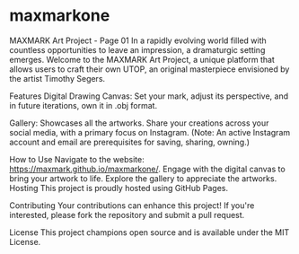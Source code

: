# maxmarkone
MAXMARK Art Project - Page 01
In a rapidly evolving world filled with countless opportunities to leave an impression, a dramaturgic setting emerges. Welcome to the MAXMARK Art Project, a unique platform that allows users to craft their own UTOP, an original masterpiece envisioned by the artist Timothy Segers.

Features
Digital Drawing Canvas: Set your mark, adjust its perspective, and in future iterations, own it in .obj format.

Gallery: Showcases all the artworks. Share your creations across your social media, with a primary focus on Instagram. (Note: An active Instagram account and email are prerequisites for saving, sharing, owning.)

How to Use
Navigate to the website: https://maxmark.github.io/maxmarkone/.
Engage with the digital canvas to bring your artwork to life.
Explore the gallery to appreciate the artworks.
Hosting
This project is proudly hosted using GitHub Pages.

Contributing
Your contributions can enhance this project! If you're interested, please fork the repository and submit a pull request.

License
This project champions open source and is available under the MIT License.
